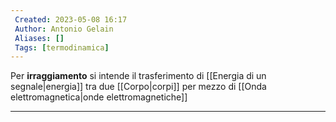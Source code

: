 ```yaml
---
 Created: 2023-05-08 16:17
 Author: Antonio Gelain
 Aliases: []
 Tags: [termodinamica]
---
```


Per **irraggiamento** si intende il trasferimento di [[Energia di un segnale|energia]] tra due [[Corpo|corpi]] per mezzo di [[Onda elettromagnetica|onde elettromagnetiche]]

---

